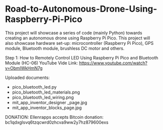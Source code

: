 # Road-to-Autonomous-Drone-Using-Raspberry-Pi-Pico
This project will showcase a series of code (mainly Python) towards creating an autonomous drone using Raspberry Pi Pico. This project will also showcase hardware set-up: microcontroller (Raspberry Pi Pico), GPS module, Bluetooth module, brushless DC motor and others.

Step 1: How to Remotely Control LED Using Raspberry Pi Pico and Bluetooth Module (HC-06)
YouTube Vide Link: https://www.youtube.com/watch?v=ObmIWkHmN7g


Uploaded documents:
- pico_bluetooth_led.py
- pico_bluetooth_led_materials.png
- pico_bluetooth_led_wiring.png
- mit_app_inventor_designer _page.jpg
- mit_app_inventor_blocks_page.jpg


DONATION: Ellenrapps accepts Bitcoin donation: bc1qdxglsvq6tzqcwrd0zhcva9ww2y7hz879600exs

